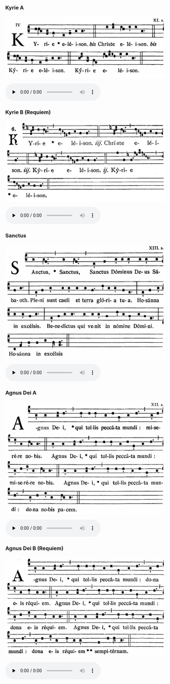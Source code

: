 ### Kyrie A

![](images/mass-xviii-kyrie-a.jpg)

<audio src="https://www.ccwatershed.org/audio/djc_18_kyrie_a_mp3_1/download/" preload="none" controls="controls"></audio>

### Kyrie B (Requiem)

![](images/mass-xviii-kyrie-b.jpg)

<audio src="https://www.ccwatershed.org/audio/djc_18_kyrie_b_req_mp3_1/download/" preload="none" controls="controls"></audio>

### Sanctus

![](images/mass-xviii-sanctus.jpg)

<audio src="https://www.ccwatershed.org/audio/djc_18_sanctus_mp3_1/download/" preload="none" controls="controls"></audio>

### Agnus Dei A

![](images/mass-xviii-agnus-a.jpg)

<audio src="https://www.ccwatershed.org/audio/djc_18_agnus_a_mp3/download/" preload="none" controls="controls"></audio>

### Agnus Dei B (Requiem)

![](images/mass-xviii-agnus-b.jpg)

<audio src="https://www.ccwatershed.org/audio/djc_18_agnus_b_req_mp3_1/download/" preload="none" controls="controls"></audio>
